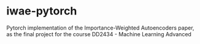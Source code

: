 # iwae-pytorch
Pytorch implementation of the Importance-Weighted Autoencoders paper, as the final project for the course DD2434 - Machine Learning Advanced
